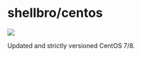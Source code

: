 # shellbro/centos

[![](https://img.shields.io/docker/cloud/build/shellbro/centos)](https://hub.docker.com/r/shellbro/centos/)

Updated and strictly versioned CentOS 7/8.
